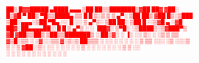 
<span style="color: red">                       ██▒   █▓▓█████   ▄████  ▄▄▄      ▒██   ██▒▒███████▒▓██   ██▓</span>
<span style="color: red">                      ▓██░   █▒▓█   ▀  ██▒ ▀█▒▒████▄    ▒▒ █ █ ▒░▒ ▒ ▒ ▄▀░ ▒██  ██▒</span>
<span style="color: red">                       ▓██  █▒░▒███   ▒██░▄▄▄░▒██  ▀█▄  ░░  █   ░░ ▒ ▄▀▒░   ▒██ ██░</span>
<span style="color: red">                        ▒██ █░░▒▓█  ▄ ░▓█  ██▓░██▄▄▄▄██  ░ █ █ ▒   ▄▀▒   ░  ░ ▐██▓░</span>
<span style="color: red">                          ▒▀█░  ░▒████▒░▒▓███▀▒ ▓█   ▓██▒▒██▒ ▒██▒▒███████▒  ░ ██▒▓░</span>
<span style="color: red">                         ░ ▐░  ░░ ▒░ ░ ░▒   ▒  ▒▒   ▓▒█░▒▒ ░ ░▓ ░░▒▒ ▓░▒░▒   ██▒▒▒</span>
<span style="color: red">                        ░ ░░   ░ ░  ░  ░   ░   ▒   ▒▒ ░░░   ░▒ ░░░▒ ▒ ░ ▒ ▓██ ░▒░</span>
<span style="color: red">                          ░░     ░   ░ ░   ░   ░   ▒    ░    ░  ░ ░ ░ ░ ░ ▒ ▒ ░░</span>                        
<span style="color: red">                           ░     ░  ░      ░       ░  ░ ░    ░    ░ ░     ░ ░</span>

